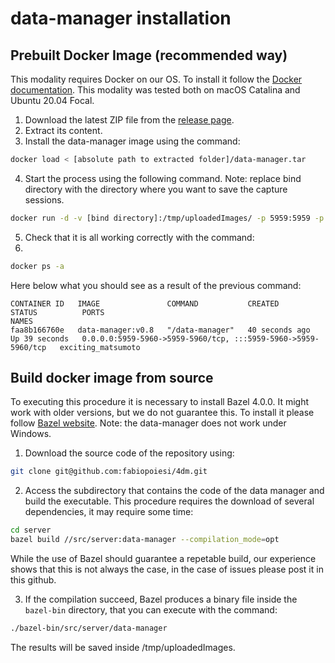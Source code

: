 # data-manager installation

## Prebuilt Docker Image (recommended way)

This modality requires Docker on our OS. 
To install it follow the [Docker documentation](https://docs.docker.com/engine/install/). 
This modality was tested both on macOS Catalina and Ubuntu 20.04 Focal.

1) Download the latest ZIP file from the [release page](https://github.com/fabiopoiesi/4dm/releases).
2) Extract its content.
3) Install the data-manager image using the command:

```bash
docker load < [absolute path to extracted folder]/data-manager.tar
```

4) Start the process using the following command. Note: replace bind directory with the directory where you want to save the capture sessions.

```bash
docker run -d -v [bind directory]:/tmp/uploadedImages/ -p 5959:5959 -p 5960:5960 data-manager:v0.8
```

5) Check that it is all working correctly with the command:
6) 
```bash
docker ps -a
```

Here below what you should see as a result of the previous command:

```
CONTAINER ID   IMAGE               COMMAND           CREATED          STATUS          PORTS                                                           NAMES
faa8b166760e   data-manager:v0.8   "/data-manager"   40 seconds ago   Up 39 seconds   0.0.0.0:5959-5960->5959-5960/tcp, :::5959-5960->5959-5960/tcp   exciting_matsumoto
```

## Build docker image from source

To executing this procedure it is necessary to install Bazel 4.0.0.
It might work with older versions, but we do not guarantee this.
To install it please follow [Bazel website](https://docs.bazel.build/versions/4.0.0/install.html). 
Note: the data-manager does not work under Windows.

1) Download the source code of the repository using:

```bash
git clone git@github.com:fabiopoiesi/4dm.git
```

2) Access the subdirectory that contains the code of the data manager and build the executable. 
This procedure requires the download of several dependencies, it may require some time:

```bash
cd server
bazel build //src/server:data-manager --compilation_mode=opt
```

While the use of Bazel should guarantee a repetable build, our experience shows that this is not always the case, in the case of issues please post it in this github.

3) If the compilation succeed, Bazel produces a binary file inside the ```bazel-bin``` directory, that you can execute with the command:

```bash
./bazel-bin/src/server/data-manager
```

The results will be saved inside /tmp/uploadedImages.
